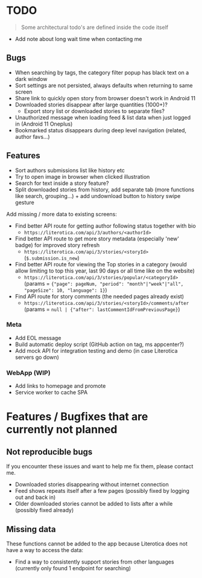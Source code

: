 # TODO

> Some architectural todo's are defined inside the code itself

- Add note about long wait time when contacting me

## Bugs

- When searching by tags, the category filter popup has black text on a dark window
- Sort settings are not persisted, always defaults when returning to same screen
- Share link to quickly open story from browser doesn't work in Android 11
- Downloaded stories disappear after large quantities (1000+)?
  - Export story list or downloaded stories to separate files?
- Unauthorized message when loading feed & list data when just logged in (Android 11 Oneplus)
- Bookmarked status disappears during deep level navigation (related, author favs...)

## Features

- Sort authors submissions list like history etc
- Try to open image in browser when clicked illustration
- Search for text inside a story feature?
- Split downloaded stories from history, add separate tab (more functions like search, grouping...) + add undownload button to history swipe gesture

Add missing / more data to existing screens:

- Find better API route for getting author following status together with bio
  - `https://literotica.com/api/3/authors/<authorId>`
- Find better API route to get more story metadata (especially 'new' badge) for improved story refresh
  - `https://literotica.com/api/3/stories/<storyId>` (`$.submission.is_new`)
- Find better API route for viewing the Top stories in a category (would allow limiting to top this year, last 90 days or all time like on the website)
  - `https://literotica.com/api/3/stories/popular/<categoryId>`  
    (params = `{"page": pageNum, "period": "month"|"week"|"all", "pageSize": 10, "language": 1}`)
- Find API route for story comments (the needed pages already exist)
  - `https://literotica.com/api/3/stories/<storyId>/comments/after`  
    (params = `null | {"after": lastCommentIdFromPreviousPage}`)

### Meta

- Add EOL message
- Build automatic deploy script (GitHub action on tag, ms appcenter?)
- Add mock API for integration testing and demo (in case Literotica servers go down)

### WebApp (WIP)

- Add links to homepage and promote
- Service worker to cache SPA

# Features / Bugfixes that are currently not planned

## Not reproducible bugs

If you encounter these issues and want to help me fix them, please contact me.

- Downloaded stories disappearing without internet connection
- Feed shows repeats itself after a few pages (possibly fixed by logging out and back in)
- Older downloaded stories cannot be added to lists after a while (possibly fixed already)

## Missing data

These functions cannot be added to the app because Literotica does not have a way to access the data:

- Find a way to consistently support stories from other languages (currently only found 1 endpoint for searching)
